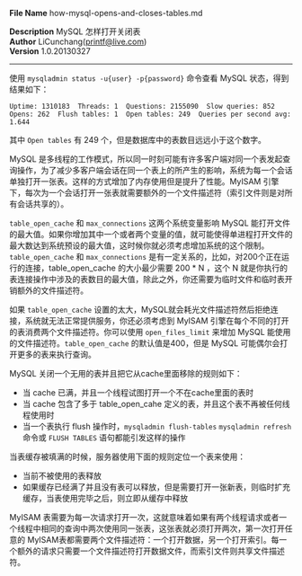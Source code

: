 **File Name** how-mysql-opens-and-closes-tables.md

**Description** MySQL 怎样打开关闭表  
**Author** LiCunchang(printf@live.com)  
**Version** 1.0.20130327  

------

使用 `mysqladmin status -u{user} -p{password}` 命令查看 MySQL 状态，得到结果如下：

    Uptime: 1310183  Threads: 1  Questions: 2155090  Slow queries: 852  Opens: 262  Flush tables: 1  Open tables: 249  Queries per second avg: 1.644

其中 `Open tables` 有 249 个，但是数据库中的表数目远远小于这个数字。

MySQL 是多线程的工作模式，所以同一时刻可能有许多客户端对同一个表发起查询操作，为了减少多客户端会话在同一个表上的所产生的影响，系统为每一个会话单独打开一张表。这样的方式增加了内存使用但是提升了性能。MyISAM 引擎下，每次为一个会话打开一张表就需要额外的一个文件描述符（索引文件则是对所有会话共享的）。

`table_open_cache` 和 `max_connections` 这两个系统变量影响 MySQL 能打开文件的最大值。如果你增加其中一个或者两个变量的值，就可能使得单进程打开文件的最大数达到系统预设的最大值，这时候你就必须考虑增加系统的这个限制。`table_open_cache` 和 `max_connections` 是有一定关系的，比如，对200个正在运行的连接，table_open_cache 的大小最少需要 200 * N ，这个 N 就是你执行的表连接操作中涉及的表数目的最大值，除此之外，你还需要为临时文件和临时表开销额外的文件描述符。

如果 `table_open_cache` 设置的太大，MySQL就会耗光文件描述符然后拒绝连接，系统就无法正常提供服务，你还必须考虑到 MyISAM 引擎在每个不同的打开的表消费两个文件描述符。你可以使用 `open_files_limit` 来增加 MySQL 能使用的文件描述符。`table_open_cache` 的默认值是400，但是 MySQL 可能偶尔会打开更多的表来执行查询。

MySQL 关闭一个无用的表并且把它从cache里面移除的规则如下：

* 当 cache 已满，并且一个线程试图打开一个不在cache里面的表时    
* 当 cache 包含了多于 table_open_cahe 定义的表，并且这个表不再被任何线程使用时    
* 当一个表执行 flush 操作时，`mysqladmin flush-tables`  `mysqladmin refresh` 命令或 `FLUSH TABLES` 语句都能引发这样的操作    

当表缓存被填满的时候，服务器使用下面的规则定位一个表来使用：

* 当前不被使用的表释放    
* 如果缓存已经满了并且没有表可以释放，但是需要打开一张新表，则临时扩充缓存，当表使用完毕之后，则立即从缓存中释放    

MyISAM 表需要为每一次请求打开一次，这就意味着如果有两个线程请求或者一个线程中相同的查询中两次使用同一张表，这张表就必须打开两次，第一次打开任意的 MyISAM表都需要两个文件描述符：一个打开数据，另一个打开索引。每一个额外的请求只需要一个文件描述符打开数据文件，而索引文件则共享文件描述符。
























